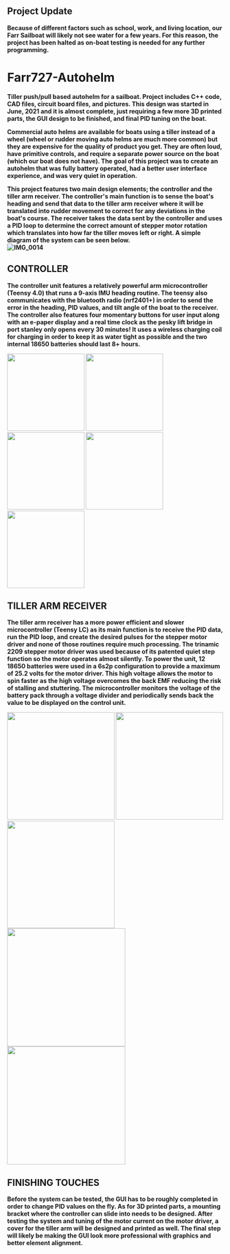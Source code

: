 <b>Project Update<br>
   --------------
Because of different factors such as school, work, and living location, our Farr Sailboat will likely not see water for a few years. For this reason, the project has been halted as on-boat testing is needed for any further programming.

# Farr727-Autohelm

Tiller push/pull based autohelm for a sailboat. Project includes C++ code, CAD files, circuit board files, and pictures. 
This design was started in June, 2021 and it is almost complete, just requiring a few more 3D printed parts, the GUI design to be finished,
and final PID tuning on the boat. 

Commercial auto helms are available for boats using a tiller instead of a wheel (wheel or rudder moving auto helms are much more common) but they are expensive
for the quality of product you get. They are often loud, have primitive controls, and require a separate power source on the boat (which our boat does not have).
The goal of this project was to create an autohelm that was fully battery operated, had a better user interface experience, and was very quiet in operation. 

This project features two main design elements; the controller and the tiller arm receiver. The controller's main function is to sense the boat's
heading and send that data to the tiller arm receiver where it will be translated into rudder movement to correct for any deviations in the boat's course. 
The receiver takes the data sent by the controller and uses a PID loop to determine the correct amount of stepper motor rotation which translates into how
far the tiller moves left or right. A simple diagram of the system can be seen below.  
![IMG_0014](https://user-images.githubusercontent.com/121892380/211075521-193c2be1-065a-43e9-989c-7a9a6bd88152.JPG)

<b>CONTROLLER<br>
   ----------
The controller unit features a relatively powerful arm microcontroller (Teensy 4.0) that runs a 9-axis IMU heading routine. The teensy also communicates with the bluetooth radio (nrf2401+) in order to send the error in the heading, PID values, and tilt angle of the boat to the receiver. The controller also features four momentary buttons for user input along with an e-paper display and a real time clock as the pesky lift bridge in port stanley only opens every 30 minutes! It uses a wireless charging coil for charging in order to keep it as water tight as possible and the two internal 18650 batteries should last 8+ hours.
<p float="left">
  <img src="https://user-images.githubusercontent.com/121892380/210914668-cd4ef4ab-563b-482b-93ef-31b50ed1c9d5.jpg" width="180" />
  <img src="https://user-images.githubusercontent.com/121892380/210915485-e98aab29-ede7-4280-8e8f-d90ad4688586.jpg" width="180" /> 
  <img src="https://user-images.githubusercontent.com/121892380/210914699-9443a2a8-9326-496b-9267-04300021ea79.jpg" width="180" /> 
  <img src="https://user-images.githubusercontent.com/121892380/211074864-240973e2-788b-49d9-847b-579dc2844317.jpg" width="180" /> 
  <img src="https://user-images.githubusercontent.com/121892380/210914710-5abbca31-395f-491c-9223-368d248c31f9.jpg" width="180" /> 
</p>

<b>TILLER ARM RECEIVER<br>
   -------------------
The tiller arm receiver has a more power efficient and slower microcontroller (Teensy LC) as its main function is to receive the PID data, run the PID loop, and create the desired pulses for the stepper motor driver and none of those routines require much processing. The trinamic 2209 stepper motor driver was used because of its patented quiet step function so the motor operates almost silently. To power the unit, 12 18650 batteries were used in a 6s2p configuration to provide a maximum of 25.2 volts for the motor driver. This high voltage allows the motor to spin faster as the high voltage overcomes the back EMF reducing the risk of stalling and stuttering. The microcontroller monitors the voltage of the battery pack through a voltage divider and periodically sends back the value to be displayed on the control unit. 
<p float="left">
  <img src="https://user-images.githubusercontent.com/121892380/211089859-366ed124-19c5-4137-8fcb-ffda074a8cf4.jpg" width="250" />
  <img src="https://user-images.githubusercontent.com/121892380/211087014-2091acc4-ef81-4114-ab59-10ca04f46ff1.jpg" width="250" />
  <img src="https://user-images.githubusercontent.com/121892380/222808660-f863f8d0-dad8-48e3-bd90-84df4c73f221.jpg" width="250" />
  <img src="https://user-images.githubusercontent.com/121892380/211087033-18189b5c-aa84-4c96-986b-88a4c8463b72.jpg" width="275" />
  <img src="https://user-images.githubusercontent.com/121892380/211087054-d004be87-71da-4902-a3eb-5f1a337102f1.jpg" width="275" />
</p>
  
<b>FINISHING TOUCHES<br>
   -----------------
Before the system can be tested, the GUI has to be roughly completed in order to change PID values on the fly. As for 3D printed parts, a mounting bracket where the controller can slide into needs to be designed. After testing the system and tuning of the motor current on the motor driver, a cover for the tiller arm will be designed and printed as well. The final step will likely be making the GUI look more professional with graphics and better element alignment.  

